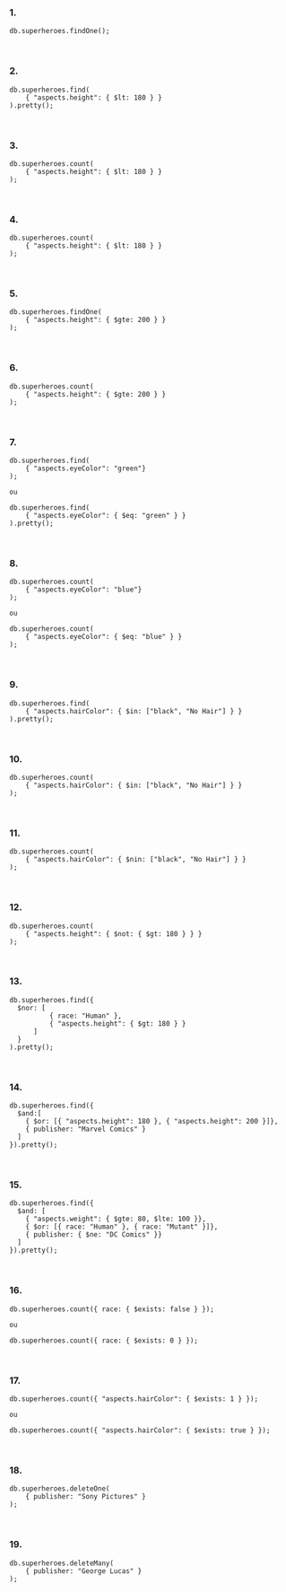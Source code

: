 ### 1. 
~~~
db.superheroes.findOne();
~~~
<br>

### 2. 
~~~
db.superheroes.find(
    { "aspects.height": { $lt: 180 } }
).pretty();
~~~
<br>

### 3. 
~~~
db.superheroes.count(
    { "aspects.height": { $lt: 180 } }
);
~~~
<br>

### 4. 
~~~
db.superheroes.count(
    { "aspects.height": { $lt: 180 } }
);
~~~
<br>

### 5. 
~~~
db.superheroes.findOne(
    { "aspects.height": { $gte: 200 } }
);
~~~
<br>

### 6. 
~~~
db.superheroes.count(
    { "aspects.height": { $gte: 200 } }
);
~~~
<br>

### 7. 
~~~
db.superheroes.find(
    { "aspects.eyeColor": "green"}
);

ou

db.superheroes.find(
    { "aspects.eyeColor": { $eq: "green" } }
).pretty();
~~~
<br>

### 8. 
~~~
db.superheroes.count(
    { "aspects.eyeColor": "blue"}
);

ou

db.superheroes.count(
    { "aspects.eyeColor": { $eq: "blue" } }
);
~~~
<br>

### 9. 
~~~
db.superheroes.find(
    { "aspects.hairColor": { $in: ["black", "No Hair"] } }
).pretty();
~~~
<br>

### 10. 
~~~
db.superheroes.count(
    { "aspects.hairColor": { $in: ["black", "No Hair"] } }
);
~~~
<br>

### 11. 
~~~
db.superheroes.count(
    { "aspects.hairColor": { $nin: ["black", "No Hair"] } }
);
~~~
<br>

### 12. 
~~~
db.superheroes.count(
    { "aspects.height": { $not: { $gt: 180 } } }
);
~~~
<br>

### 13. 
~~~
db.superheroes.find({
  $nor: [
          { race: "Human" },
          { "aspects.height": { $gt: 180 } }
      ]
  }
).pretty();
~~~
<br>

### 14. 
~~~
db.superheroes.find({
  $and:[
    { $or: [{ "aspects.height": 180 }, { "aspects.height": 200 }]},
    { publisher: "Marvel Comics" }
  ]
}).pretty();
~~~
<br>

### 15. 
~~~
db.superheroes.find({
  $and: [
    { "aspects.weight": { $gte: 80, $lte: 100 }},
    { $or: [{ race: "Human" }, { race: "Mutant" }]},
    { publisher: { $ne: "DC Comics" }}
  ]
}).pretty();
~~~
<br>

### 16. 
~~~
db.superheroes.count({ race: { $exists: false } });

ou

db.superheroes.count({ race: { $exists: 0 } });
~~~
<br>

### 17. 
~~~
db.superheroes.count({ "aspects.hairColor": { $exists: 1 } });

ou

db.superheroes.count({ "aspects.hairColor": { $exists: true } });
~~~
<br>

### 18. 
~~~
db.superheroes.deleteOne(
    { publisher: "Sony Pictures" }
);
~~~
<br>

### 19. 
~~~
db.superheroes.deleteMany(
    { publisher: "George Lucas" }
);
~~~
<br>
